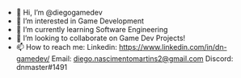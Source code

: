 - 👋 Hi, I’m @diegogamedev
- 👀 I’m interested in Game Development
- 🌱 I’m currently learning Software Engineering
- 💞️ I’m looking to collaborate on Game Dev Projects!
- 📫 How to reach me:
  Linkedin: https://www.linkedin.com/in/dn-gamedev/
  Email: diego.nascimentomartins2@gmail.com
  Discord: dnmaster#1491

<!---
diegogamedev/diegogamedev is a ✨ special ✨ repository because its `README.md` (this file) appears on your GitHub profile.
You can click the Preview link to take a look at your changes.
--->
